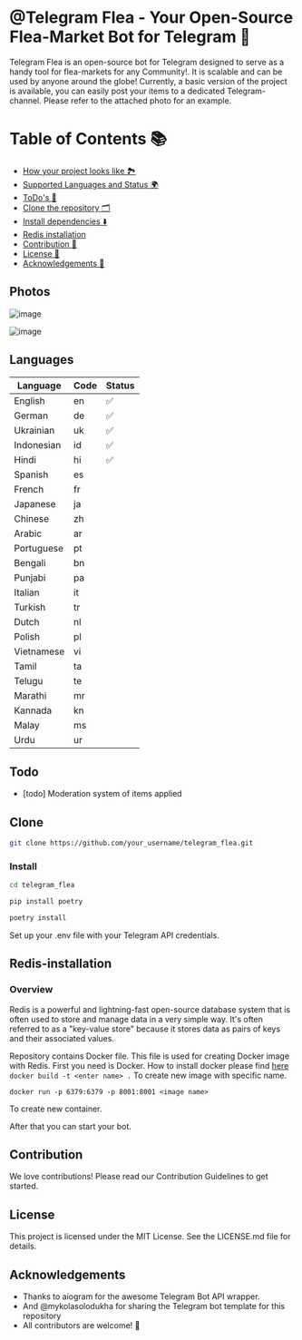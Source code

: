 # @Telegram Flea - Your Open-Source Flea-Market Bot for Telegram 🛒

Telegram Flea is an open-source bot for Telegram designed to serve as a handy tool for flea-markets for any Community!.
It is scalable and can be used by anyone around the globe!
Currently, a basic version of the project is available, you can easily post your items to a dedicated Telegram-channel. Please refer to the attached photo for an example.

# Table of Contents 📚

- [How your project looks like 🏞](#photos)
- [Supported Languages and Status 🌍](#languages)
- [ToDo's 🌟](#todo)
- [Clone the repository 🗂](#clone)
- [Install dependencies ⬇️](#install)
- [Redis installation](#redis-installation)
- [Contribution 🤝](#contribution)
- [License 📝](#license)
- [Acknowledgements 🙏](#acknowledgements)

## Photos

![image](https://github.com/Salz0/telegram_flea/assets/76848642/9466e8cd-7b95-4c01-95d1-c46598aa40f7)

![image](https://github.com/Salz0/telegram_flea/assets/76848642/7d92f843-9ab7-4c4b-a36d-2120eff5255a)

## Languages

| Language   | Code | Status |
| ---------- | ---- | ------ |
| English    | en   | ✅     |
| German     | de   | ✅     |
| Ukrainian  | uk   | ✅     |
| Indonesian | id   | ✅     |
| Hindi      | hi   | ✅     |
| Spanish    | es   |        |
| French     | fr   |        |
| Japanese   | ja   |        |
| Chinese    | zh   |        |
| Arabic     | ar   |        |
| Portuguese | pt   |        |
| Bengali    | bn   |        |
| Punjabi    | pa   |        |
| Italian    | it   |        |
| Turkish    | tr   |        |
| Dutch      | nl   |        |
| Polish     | pl   |        |
| Vietnamese | vi   |        |
| Tamil      | ta   |        |
| Telugu     | te   |        |
| Marathi    | mr   |        |
| Kannada    | kn   |        |
| Malay      | ms   |        |
| Urdu       | ur   |        |

## Todo

- [todo] Moderation system of items applied

## Clone

```bash
git clone https://github.com/your_username/telegram_flea.git
```

### Install

```bash
cd telegram_flea
```

```bash
pip install poetry
```

```bash
poetry install
```

Set up your .env file with your Telegram API credentials.

## Redis-installation

### Overview

Redis is a powerful and lightning-fast open-source database system that is
often used to store and manage data in a very simple way. It's often referred
to as a "key-value store" because it stores data as pairs of keys and their associated values.

Repository contains Docker file. This file is used for creating Docker image with Redis.
First you need is Docker. How to install docker please find [here](https://www.docker.com/get-started/)
`docker build -t <enter name> .`
To create new image with specific name.

```
docker run -p 6379:6379 -p 8001:8001 <image name>
```

To create new container.

After that you can start your bot.

## Contribution

We love contributions! Please read our Contribution Guidelines to get started.

## License

This project is licensed under the MIT License. See the LICENSE.md file for details.

## Acknowledgements

- Thanks to aiogram for the awesome Telegram Bot API wrapper.
- And @mykolasolodukha for sharing the Telegram bot template for this repository
- All contributors are welcome! 🌟
